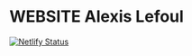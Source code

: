 # WEBSITE Alexis Lefoul

[![Netlify Status](https://api.netlify.com/api/v1/badges/fa6b4a4f-cbb0-4776-87e3-d1babb9d8927/deploy-status)](https://app.netlify.com/sites/aureliengauthier/deploys)

